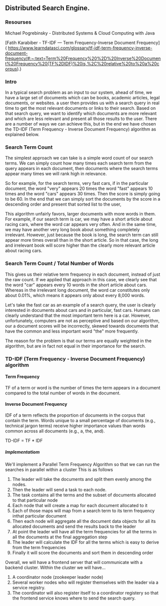 ## Distributed Search Engine.

### Resourses

Michael Pogrebinsky - Distributed Systems & Cloud Computing with Java

[Fatih Karabiber - TF-IDF — Term Frequency-Inverse Document Frequency] (
https://www.learndatasci.com/glossary/tf-idf-term-frequency-inverse-document-frequency/#:~:text=Term%20Frequency%20%2D%20Inverse%20Document%20Frequency%20(TF%2DIDF)%20is,%2C%20relative%20to%20a%20corpus).)

### Intro

In a typical search problem as an input to our system, ahead of time, we have a large set of documents which can be books, academic articles, legal documents, or websites.
a user then provides us with a search query in real time to get the most relevant documents or links to their search.
Based on that search query, we want to identify which documents are more relevant and which are less relevant and present all those results to the user.
There are a number of ways we can achieve this, but in the end we have chosen the TD-IDF (Term Frequency - Inverse Document Frequency) algorithm as explained below.

### Search Term Count

The simplest approach we can take is a simple word count of our search terms.
We can simply count how many times each search term from the query appears in each document, then documents where the search terms appear many times we will rank high in relevance.

So for example, for the search terms, very fast cars, if in the particular document, the word "very" appears 20 times the word "fast" appears 10 times and the word "cars" appears 30 times. Then the score is simply going to be 60. In the end that we can simply sort the documents by the score in a descending order and present that sorted list to the user,

This algorithm unfairly favors, larger documents with more words in them.
For example, if our search term is car, we may have a short article about racing cars, where the word car appears very often.
And in the same time, we may have another very long book about something completely irrelevant.
However, just because the book is long, the search term can still appear more times overall than in the short article.
So in that case, the long and irrelevant book will score higher than the clearly more relevant article about racing cars.

### Search Term Count / Total Number of Words

This gives us their relative term frequency in each document, instead of just the raw count.
If we applied that approach in this case, we clearly see that the word "car" appears every 10 words in the short article about cars.
Whereas in the irrelevant long document, the word car constitutes only about 0.01%, which means it appears only about every 8,000 words.

Let's take the fast car as an example of a search query, the user is clearly interested in documents about cars and in particular, fast cars.
Humans can clearly understand that the most important term here is a car. However, unfortunately, computers are not as perceptive and based on our algorithm, our a document scores will be incorrectly, skewed towards documents that have the common and less important word "the" more frequently.

The reason for the problem is that our terms are equally weighted in the algorithm, but are in fact not equal in their importance for the search.

### TD-IDF (Term Frequency - Inverse Document Frequency) algorithm

#### Term Frequency

TF of a term or word is the number of times the term appears in a document compared to the total number of words in the document.

#### Inverse Document Frequency

IDF of a term reflects the proportion of documents in the corpus that contain the term. Words unique to a small percentage of documents (e.g., technical jargon terms) receive higher importance values than words common across all documents (e.g., a, the, and).

TD-IDF = TF \* IDF

##### Implementatiom

We'll implement a Parallel Term Frequency Algorithm so that we can run the searches in parallel within a cluster
This is as follows

1. The leader will take the documents and split them evenly among the nodes.
2. Then the leader will send a task to each node.
3. The task contains all the terms and the subset of documents allocated to that particular node
4. Each node that will create a map for each document allocated to it
5. Each of those maps will map from a search term to its term frequency inthat particular document
6. Then each node will aggregate all the document data objects for all its allocated documents and send the results back to the leader
7. At point the leader will have all the term frequencies for all the terms in all the documents at the final aggregation step
8. The leader will calculate the IDF for all the terms which is easy to derive from the term frequencies
9. Finally it will score the documents and sort them in descending order

Overall, we will have a frontend server that will communicate with a backend cluster. Within the cluster we will have...

1. A coordinator node (zookeeper leader node)
2. Several worker nodes who will register themselves with the leader via a service registry.
3. The coordinator will also register itself to a coordinator registery so that the frontend service knows where to send the search query.
